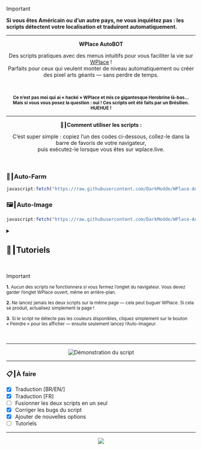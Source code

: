 > [!IMPORTANT]  
> **Si vous êtes Américain ou d’un autre pays, ne vous inquiétez pas : les scripts détectent votre localisation et traduiront automatiquement.**

---

<p align="center"><strong>WPlace AutoBOT</strong></p>

<p align="center">
  Des scripts pratiques avec des menus intuitifs pour vous faciliter la vie sur <a href="https://wplace.live" target="_blank">WPlace</a> !<br>
  Parfaits pour ceux qui veulent monter de niveau automatiquement ou créer des pixel arts géants — sans perdre de temps.
</p>

<br>

<p align="center">
  <sub><strong>Ce n’est pas moi qui ai « hacké » WPlace et mis ce gigantesque Herobrine là-bas…<br>
  Mais si vous vous posez la question : oui ! Ces scripts ont été faits par un Brésilien. HUEHUE !</strong></sub>
</p>

---

<p align="center"><strong>🚀┃Comment utiliser les scripts :</strong></p>

<p align="center">
  C’est super simple : copiez l’un des codes ci-dessous, collez-le dans la barre de favoris de votre navigateur,<br>
  puis exécutez-le lorsque vous êtes sur wplace.live.
</p>

<br>

### 🎯┃Auto-Farm

```js
javascript:fetch("https://raw.githubusercontent.com/DarkModde/WPlace-AutoBOT/refs/heads/main/Auto-Farm.js").then(t=>t.text()).then(eval);
```

### 🖼️┃Auto-Image

```js
javascript:fetch("https://raw.githubusercontent.com/DarkModde/WPlace-AutoBOT/refs/heads/main/Auto-Image.js").then(t=>t.text()).then(eval);
```

<details>
  <summary><h2>📖┃Tutoriels</h2></summary>

---

![Partie 1](https://i.imgur.com/yneG5if.png)

---

![Partie 2](https://i.imgur.com/ZRpU0wZ.png)

---

![Partie 3](https://i.imgur.com/lfjfcEw.png)

</details>

<br>

> [!IMPORTANT]
> <p><sub><strong>1.</strong> Aucun des scripts ne fonctionnera si vous fermez l’onglet du navigateur. Vous devez garder l’onglet WPlace ouvert, même en arrière-plan.</sub></p>
> <p><sub><strong>2.</strong> Ne lancez jamais les deux scripts sur la même page — cela peut buguer WPlace. Si cela se produit, actualisez simplement la page !</sub></p>
> <p><sub><strong>3.</strong> Si le script ne détecte pas les couleurs disponibles, cliquez simplement sur le bouton « Peindre » pour les afficher — ensuite seulement lancez l’Auto-Imageur.</sub></p>

<br>

---

<p align="center">
  <img src="https://i.imgur.com/VbHh9jI.png" alt="Démonstration du script"/>
</p>

---

### 📋┃À faire

- [x] Traduction [BR/EN/]
- [x] Traduction [FR]
- [ ] Fusionner les deux scripts en un seul  
- [x] Corriger les bugs du script  
- [x] Ajouter de nouvelles options  
- [ ] Tutoriels

---

<p align="center">
  <a href="#"><img src="https://komarev.com/ghpvc/?username=WPlace-AutoBOT&style=for-the-badge&label=Vues:&color=gray"/></a>
</p>
